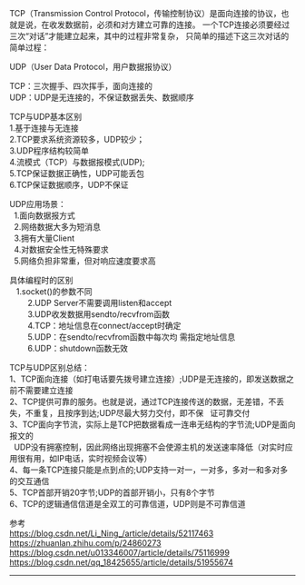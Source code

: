 TCP（Transmission Control Protocol，传输控制协议）是面向连接的协议，也就是说，在收发数据前，必须和对方建立可靠的连接。 一个TCP连接必须要经过三次“对话”才能建立起来，其中的过程非常复杂， 只简单的描述下这三次对话的简单过程：  
  
UDP（User Data Protocol，用户数据报协议）  
  
  
TCP：三次握手、四次挥手，面向连接的  
UDP：UDP是无连接的，不保证数据丢失、数据顺序  
  
  
TCP与UDP基本区别  
  1.基于连接与无连接  
  2.TCP要求系统资源较多，UDP较少；   
  3.UDP程序结构较简单   
  4.流模式（TCP）与数据报模式(UDP);   
  5.TCP保证数据正确性，UDP可能丢包   
  6.TCP保证数据顺序，UDP不保证   
  
  
UDP应用场景：  
  1.面向数据报方式  
  2.网络数据大多为短消息   
  3.拥有大量Client  
  4.对数据安全性无特殊要求  
  5.网络负担非常重，但对响应速度要求高  
  
  
具体编程时的区别  
   1.socket()的参数不同   
　　 2.UDP Server不需要调用listen和accept   
　　 3.UDP收发数据用sendto/recvfrom函数   
　　 4.TCP：地址信息在connect/accept时确定   
　　 5.UDP：在sendto/recvfrom函数中每次均 需指定地址信息   
　　 6.UDP：shutdown函数无效  
  
TCP与UDP区别总结：  
1、TCP面向连接（如打电话要先拨号建立连接）;UDP是无连接的，即发送数据之前不需要建立连接  
2、TCP提供可靠的服务。也就是说，通过TCP连接传送的数据，无差错，不丢失，不重复，且按序到达;UDP尽最大努力交付，即不保   证可靠交付  
3、TCP面向字节流，实际上是TCP把数据看成一连串无结构的字节流;UDP是面向报文的  
  UDP没有拥塞控制，因此网络出现拥塞不会使源主机的发送速率降低（对实时应用很有用，如IP电话，实时视频会议等）  
4、每一条TCP连接只能是点到点的;UDP支持一对一，一对多，多对一和多对多的交互通信  
5、TCP首部开销20字节;UDP的首部开销小，只有8个字节  
6、TCP的逻辑通信信道是全双工的可靠信道，UDP则是不可靠信道  
  
  
  
  
参考  
https://blog.csdn.net/Li_Ning_/article/details/52117463  
https://zhuanlan.zhihu.com/p/24860273  
https://blog.csdn.net/u013346007/article/details/75116999  
https://blog.csdn.net/qq_18425655/article/details/51955674  
  
  
---------------------------------------------------------------------------------------------------------------------  
  
  
